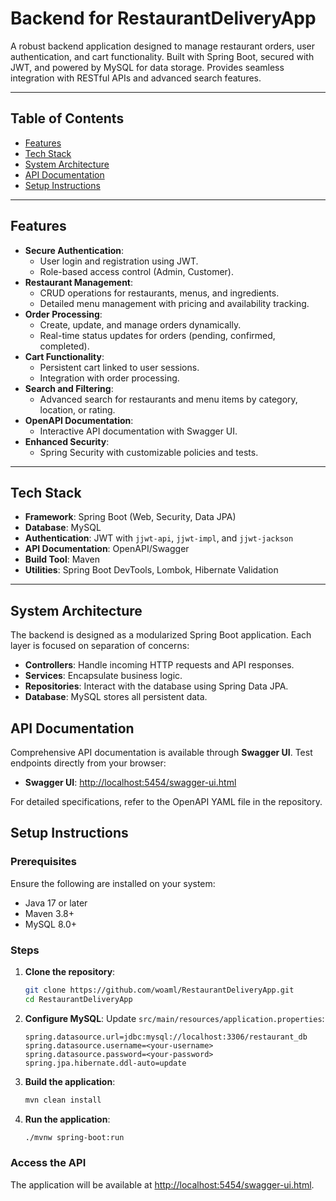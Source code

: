 # Backend for RestaurantDeliveryApp

A robust backend application designed to manage restaurant orders, user authentication, and cart functionality. Built with Spring Boot, secured with JWT, and powered by MySQL for data storage. Provides seamless integration with RESTful APIs and advanced search features.

---

## Table of Contents
- [Features](#features)
- [Tech Stack](#tech-stack)
- [System Architecture](#system-architecture)
- [API Documentation](#api-documentation)
- [Setup Instructions](#setup-instructions)

---

## Features
- **Secure Authentication**:
    - User login and registration using JWT.
    - Role-based access control (Admin, Customer).
- **Restaurant Management**:
    - CRUD operations for restaurants, menus, and ingredients.
    - Detailed menu management with pricing and availability tracking.
- **Order Processing**:
    - Create, update, and manage orders dynamically.
    - Real-time status updates for orders (pending, confirmed, completed).
- **Cart Functionality**:
    - Persistent cart linked to user sessions.
    - Integration with order processing.
- **Search and Filtering**:
    - Advanced search for restaurants and menu items by category, location, or rating.
- **OpenAPI Documentation**:
    - Interactive API documentation with Swagger UI.
- **Enhanced Security**:
    - Spring Security with customizable policies and tests.

---

## Tech Stack
- **Framework**: Spring Boot (Web, Security, Data JPA)
- **Database**: MySQL
- **Authentication**: JWT with `jjwt-api`, `jjwt-impl`, and `jjwt-jackson`
- **API Documentation**: OpenAPI/Swagger
- **Build Tool**: Maven
- **Utilities**: Spring Boot DevTools, Lombok, Hibernate Validation

---

## System Architecture
The backend is designed as a modularized Spring Boot application. Each layer is focused on separation of concerns:

- **Controllers**: Handle incoming HTTP requests and API responses.
- **Services**: Encapsulate business logic.
- **Repositories**: Interact with the database using Spring Data JPA.
- **Database**: MySQL stores all persistent data.


## API Documentation

Comprehensive API documentation is available through **Swagger UI**. Test endpoints directly from your browser:

- **Swagger UI**: [http://localhost:5454/swagger-ui.html](http://localhost:5454/swagger-ui.html)

For detailed specifications, refer to the OpenAPI YAML file in the repository.

## Setup Instructions

### Prerequisites

Ensure the following are installed on your system:

- Java 17 or later
- Maven 3.8+
- MySQL 8.0+

### Steps

1. **Clone the repository**:
    ```bash
    git clone https://github.com/woaml/RestaurantDeliveryApp.git
    cd RestaurantDeliveryApp
    ```

2. **Configure MySQL**:
   Update `src/main/resources/application.properties`:
    ```properties
    spring.datasource.url=jdbc:mysql://localhost:3306/restaurant_db
    spring.datasource.username=<your-username>
    spring.datasource.password=<your-password>
    spring.jpa.hibernate.ddl-auto=update
    ```

3. **Build the application**:
    ```bash
    mvn clean install
    ```

4. **Run the application**:
    ```bash
    ./mvnw spring-boot:run
    ```

### Access the API

The application will be available at [http://localhost:5454/swagger-ui.html](http://localhost:5454/swagger-ui.html).